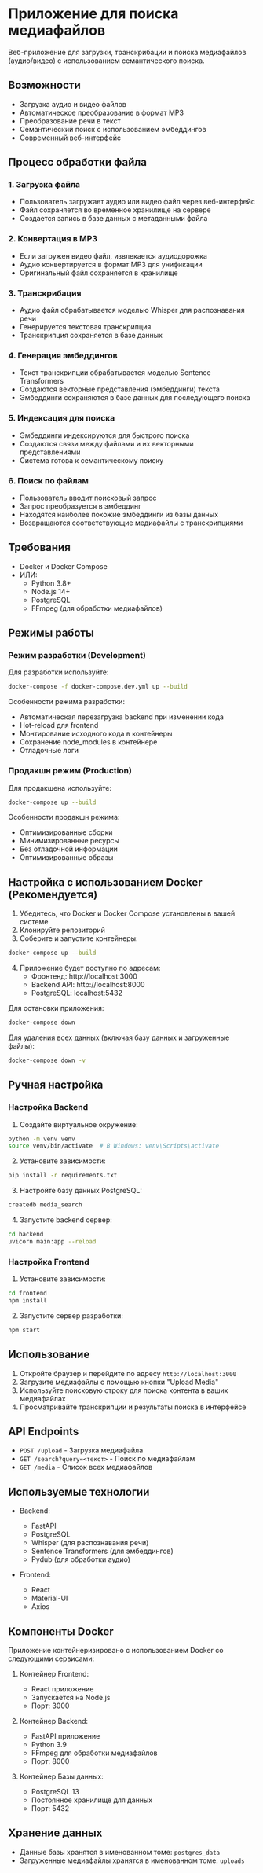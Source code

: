 # Приложение для поиска медиафайлов

Веб-приложение для загрузки, транскрибации и поиска медиафайлов (аудио/видео) с использованием семантического поиска.

## Возможности

- Загрузка аудио и видео файлов
- Автоматическое преобразование в формат MP3
- Преобразование речи в текст
- Семантический поиск с использованием эмбеддингов
- Современный веб-интерфейс

## Процесс обработки файла

### 1. Загрузка файла
- Пользователь загружает аудио или видео файл через веб-интерфейс
- Файл сохраняется во временное хранилище на сервере
- Создается запись в базе данных с метаданными файла

### 2. Конвертация в MP3
- Если загружен видео файл, извлекается аудиодорожка
- Аудио конвертируется в формат MP3 для унификации
- Оригинальный файл сохраняется в хранилище

### 3. Транскрибация
- Аудио файл обрабатывается моделью Whisper для распознавания речи
- Генерируется текстовая транскрипция
- Транскрипция сохраняется в базе данных

### 4. Генерация эмбеддингов
- Текст транскрипции обрабатывается моделью Sentence Transformers
- Создаются векторные представления (эмбеддинги) текста
- Эмбеддинги сохраняются в базе данных для последующего поиска

### 5. Индексация для поиска
- Эмбеддинги индексируются для быстрого поиска
- Создаются связи между файлами и их векторными представлениями
- Система готова к семантическому поиску

### 6. Поиск по файлам
- Пользователь вводит поисковый запрос
- Запрос преобразуется в эмбеддинг
- Находятся наиболее похожие эмбеддинги из базы данных
- Возвращаются соответствующие медиафайлы с транскрипциями

## Требования

- Docker и Docker Compose
- ИЛИ:
  - Python 3.8+
  - Node.js 14+
  - PostgreSQL
  - FFmpeg (для обработки медиафайлов)

## Режимы работы

### Режим разработки (Development)

Для разработки используйте:
```bash
docker-compose -f docker-compose.dev.yml up --build
```

Особенности режима разработки:
- Автоматическая перезагрузка backend при изменении кода
- Hot-reload для frontend
- Монтирование исходного кода в контейнеры
- Сохранение node_modules в контейнере
- Отладочные логи

### Продакшн режим (Production)

Для продакшена используйте:
```bash
docker-compose up --build
```

Особенности продакшн режима:
- Оптимизированные сборки
- Минимизированные ресурсы
- Без отладочной информации
- Оптимизированные образы

## Настройка с использованием Docker (Рекомендуется)

1. Убедитесь, что Docker и Docker Compose установлены в вашей системе
2. Клонируйте репозиторий
3. Соберите и запустите контейнеры:
```bash
docker-compose up --build
```
4. Приложение будет доступно по адресам:
   - Фронтенд: http://localhost:3000
   - Backend API: http://localhost:8000
   - PostgreSQL: localhost:5432

Для остановки приложения:
```bash
docker-compose down
```

Для удаления всех данных (включая базу данных и загруженные файлы):
```bash
docker-compose down -v
```

## Ручная настройка

### Настройка Backend

1. Создайте виртуальное окружение:
```bash
python -m venv venv
source venv/bin/activate  # В Windows: venv\Scripts\activate
```

2. Установите зависимости:
```bash
pip install -r requirements.txt
```

3. Настройте базу данных PostgreSQL:
```bash
createdb media_search
```

4. Запустите backend сервер:
```bash
cd backend
uvicorn main:app --reload
```

### Настройка Frontend

1. Установите зависимости:
```bash
cd frontend
npm install
```

2. Запустите сервер разработки:
```bash
npm start
```

## Использование

1. Откройте браузер и перейдите по адресу `http://localhost:3000`
2. Загрузите медиафайлы с помощью кнопки "Upload Media"
3. Используйте поисковую строку для поиска контента в ваших медиафайлах
4. Просматривайте транскрипции и результаты поиска в интерфейсе

## API Endpoints

- `POST /upload` - Загрузка медиафайла
- `GET /search?query=<текст>` - Поиск по медиафайлам
- `GET /media` - Список всех медиафайлов

## Используемые технологии

- Backend:
  - FastAPI
  - PostgreSQL
  - Whisper (для распознавания речи)
  - Sentence Transformers (для эмбеддингов)
  - Pydub (для обработки аудио)

- Frontend:
  - React
  - Material-UI
  - Axios

## Компоненты Docker

Приложение контейнеризировано с использованием Docker со следующими сервисами:

1. Контейнер Frontend:
   - React приложение
   - Запускается на Node.js
   - Порт: 3000

2. Контейнер Backend:
   - FastAPI приложение
   - Python 3.9
   - FFmpeg для обработки медиафайлов
   - Порт: 8000

3. Контейнер Базы данных:
   - PostgreSQL 13
   - Постоянное хранилище для данных
   - Порт: 5432

## Хранение данных

- Данные базы хранятся в именованном томе: `postgres_data`
- Загруженные медиафайлы хранятся в именованном томе: `uploads`